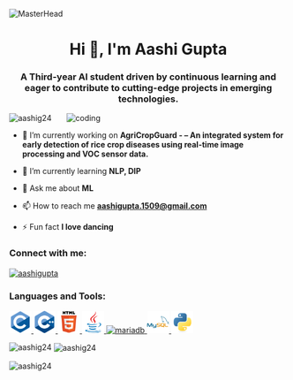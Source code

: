 ![MasterHead](https://hackernoon.com/images/f2px36fy.gif)
<h1 align="center">Hi 👋, I'm Aashi Gupta</h1>
<h3 align="center">A Third-year AI student driven by continuous learning and eager to contribute to cutting-edge projects in emerging technologies.</h3>
<img align = "right" alt="coding" width=400 src="https://cdn.dribbble.com/users/542979/screenshots/3000076/sarah-working-on-computer.gif">


<p align="left"> <img src="https://komarev.com/ghpvc/?username=aashig24&label=Profile%20views&color=0e75b6&style=flat" alt="aashig24" /> </p>

- 🔭 I’m currently working on **AgriCropGuard - – An integrated system for early detection of rice crop diseases using real-time image processing and VOC sensor data.**

- 🌱 I’m currently learning **NLP, DIP**

- 💬 Ask me about **ML**

- 📫 How to reach me **aashigupta.1509@gmail.com**

- ⚡ Fun fact **I love dancing**

<h3 align="left">Connect with me:</h3>
<p align="left">
<a href="https://linkedin.com/in/aashigupta" target="blank"><img align="center" src="https://raw.githubusercontent.com/rahuldkjain/github-profile-readme-generator/master/src/images/icons/Social/linked-in-alt.svg" alt="aashigupta" height="30" width="40" /></a>
</p>

<h3 align="left">Languages and Tools:</h3>
<p align="left"> <a href="https://www.cprogramming.com/" target="_blank" rel="noreferrer"> <img src="https://raw.githubusercontent.com/devicons/devicon/master/icons/c/c-original.svg" alt="c" width="40" height="40"/> </a> <a href="https://www.w3schools.com/cpp/" target="_blank" rel="noreferrer"> <img src="https://raw.githubusercontent.com/devicons/devicon/master/icons/cplusplus/cplusplus-original.svg" alt="cplusplus" width="40" height="40"/> </a> <a href="https://www.w3.org/html/" target="_blank" rel="noreferrer"> <img src="https://raw.githubusercontent.com/devicons/devicon/master/icons/html5/html5-original-wordmark.svg" alt="html5" width="40" height="40"/> </a> <a href="https://www.java.com" target="_blank" rel="noreferrer"> <img src="https://raw.githubusercontent.com/devicons/devicon/master/icons/java/java-original.svg" alt="java" width="40" height="40"/> </a> <a href="https://mariadb.org/" target="_blank" rel="noreferrer"> <img src="https://www.vectorlogo.zone/logos/mariadb/mariadb-icon.svg" alt="mariadb" width="40" height="40"/> </a> <a href="https://www.mysql.com/" target="_blank" rel="noreferrer"> <img src="https://raw.githubusercontent.com/devicons/devicon/master/icons/mysql/mysql-original-wordmark.svg" alt="mysql" width="40" height="40"/> </a> <a href="https://www.python.org" target="_blank" rel="noreferrer"> <img src="https://raw.githubusercontent.com/devicons/devicon/master/icons/python/python-original.svg" alt="python" width="40" height="40"/> </a> </p>

<p><img align="left" src="https://github-readme-stats.vercel.app/api/top-langs?username=aashig24&show_icons=true&locale=en&layout=compact" alt="aashig24" /></p>

<p>&nbsp;<img align="center" src="https://github-readme-stats.vercel.app/api?username=aashig24&show_icons=true&locale=en" alt="aashig24" /></p>

<p><img align="center" src="https://github-readme-streak-stats.herokuapp.com/?user=aashig24&" alt="aashig24" /></p>
